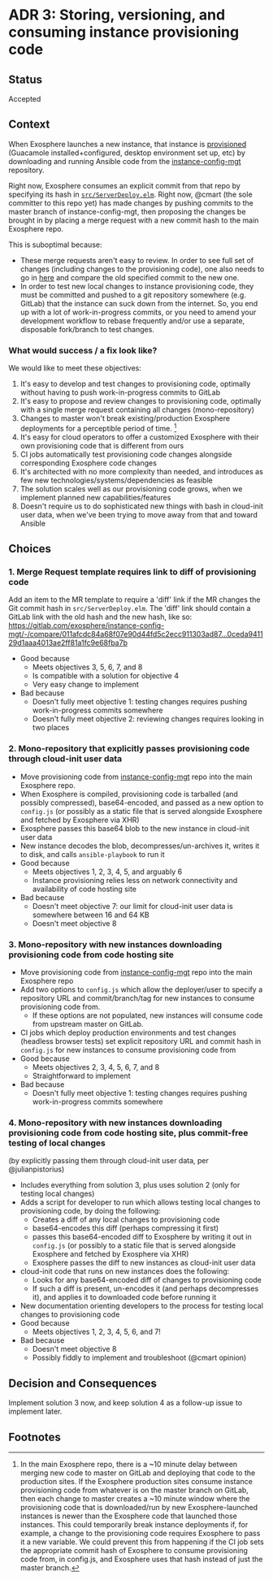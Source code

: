 # ADR 3: Storing, versioning, and consuming instance provisioning code

## Status

Accepted

## Context

When Exosphere launches a new instance, that instance is [provisioned](https://gitlab.com/exosphere/exosphere/-/blob/master/docs/adr/config-mgt-instance-provisioning.md#decision-and-consequences) (Guacamole installed+configured, desktop environment set up, etc) by downloading and running Ansible code from the [instance-config-mgt](https://gitlab.com/exosphere/instance-config-mgt) repository.

Right now, Exosphere consumes an explicit commit from that repo by specifying its hash in [`src/ServerDeploy.elm`](https://gitlab.com/exosphere/exosphere/-/blob/master/src/ServerDeploy.elm#L107). Right now, @cmart (the sole committer to this repo yet) has made changes by pushing commits to the master branch of instance-config-mgt, then proposing the changes be brought in by placing a merge request with a new commit hash to the main Exosphere repo.

This is suboptimal because:

- These merge requests aren't easy to review. In order to see full set of changes (including changes to the provisioning code), one also needs to go in [here](https://gitlab.com/exosphere/instance-config-mgt/-/compare) and compare the old specified commit to the new one.
- In order to test new local changes to instance provisioning code, they must be committed and pushed to a git repository somewhere (e.g. GitLab) that the instance can suck down from the internet. So, you end up with a lot of work-in-progress commits, or you need to amend your development workflow to rebase frequently and/or use a separate, disposable fork/branch to test changes.

### What would success / a fix look like?

We would like to meet these objectives:

1. It's easy to develop and test changes to provisioning code, optimally without having to push work-in-progress commits to GitLab
2. It's easy to propose and review changes to provisioning code, optimally with a single merge request containing all changes (mono-repository)
3. Changes to master won't break existing/production Exosphere deployments for a perceptible period of time. [^1]
4. It's easy for cloud operators to offer a customized Exosphere with their own provisioning code that is different from ours
5. CI jobs automatically test provisioning code changes alongside corresponding Exosphere code changes
6. It's architected with no more complexity than needed, and introduces as few new technologies/systems/dependencies as feasible
7. The solution scales well as our provisioning code grows, when we implement planned new capabilities/features
8. Doesn't require us to do sophisticated new things with bash in cloud-init user data, when we've been trying to move away from that and toward Ansible

## Choices

### 1. Merge Request template requires link to diff of provisioning code

Add an item to the MR template to require a 'diff' link if the MR changes the Git commit hash in `src/ServerDeploy.elm`. The 'diff' link should contain a GitLab link with the old hash and the new hash, like so: <https://gitlab.com/exosphere/instance-config-mgt/-/compare/011afcdc84a68f07e90d44fd5c2ecc911303ad87...0ceda941129d1aaa4013ae2ff81a1fc9e68fba7b>

- Good because
    - Meets objectives 3, 5, 6, 7, and 8
    - Is compatible with a solution for objective 4
    - Very easy change to implement
- Bad because
    - Doesn't fully meet objective 1: testing changes requires pushing work-in-progress commits somewhere
    - Doesn't fully meet objective 2: reviewing changes requires looking in two places

### 2. Mono-repository that explicitly passes provisioning code through cloud-init user data

- Move provisioning code from [instance-config-mgt](https://gitlab.com/exosphere/instance-config-mgt) repo into the main Exosphere repo.
- When Exosphere is compiled, provisioning code is tarballed (and possibly compressed), base64-encoded, and passed as a new option to `config.js` (or possibly as a static file that is served alongside Exosphere and fetched by Exosphere via XHR)
- Exosphere passes this base64 blob to the new instance in cloud-init user data
- New instance decodes the blob, decompresses/un-archives it, writes it to disk, and calls `ansible-playbook` to run it
- Good because
    - Meets objectives 1, 2, 3, 4, 5, and arguably 6
    - Instance provisioning relies less on network connectivity and availability of code hosting site
- Bad because
    - Doesn't meet objective 7: our limit for cloud-init user data is somewhere between 16 and 64 KB
    - Doesn't meet objective 8

### 3. Mono-repository with new instances downloading provisioning code from code hosting site

- Move provisioning code from [instance-config-mgt](https://gitlab.com/exosphere/instance-config-mgt) repo into the main Exosphere repo
- Add two options to `config.js` which allow the deployer/user to specify a repository URL and commit/branch/tag for new instances to consume provisioning code from.
    - If these options are not populated, new instances will consume code from upstream master on GitLab.
- CI jobs which deploy production environments and test changes (headless browser tests) set explicit repository URL and commit hash in `config.js` for new instances to consume provisioning code from
- Good because
    - Meets objectives 2, 3, 4, 5, 6, 7, and 8
    - Straightforward to implement
- Bad because
    - Doesn't fully meet objective 1: testing changes requires pushing work-in-progress commits somewhere

### 4. Mono-repository with new instances downloading provisioning code from code hosting site, plus commit-free testing of local changes

(by explicitly passing them through cloud-init user data, per @julianpistorius)

- Includes everything from solution 3, plus uses solution 2 (only for testing local changes)
- Adds a script for developer to run which allows testing local changes to provisioning code, by doing the following:
    - Creates a diff of any local changes to provisioning code
    - base64-encodes this diff (perhaps compressing it first)
    - passes this base64-encoded diff to Exosphere by writing it out in `config.js` (or possibly to a static file that is served alongside Exosphere and fetched by Exosphere via XHR)
    - Exosphere passes the diff to new instances as cloud-init user data
- cloud-init code that runs on new instances does the following:
    - Looks for any base64-encoded diff of changes to provisioning code
    - If such a diff is present, un-encodes it (and perhaps decompresses it), and applies it to downloaded code before running it
- New documentation orienting developers to the process for testing local changes to provisioning code
- Good because
    - Meets objectives 1, 2, 3, 4, 5, 6, and 7!
- Bad because
    - Doesn't meet objective 8
    - Possibly fiddly to implement and troubleshoot (@cmart opinion)

## Decision and Consequences

Implement solution 3 now, and keep solution 4 as a follow-up issue to implement later.

## Footnotes

[^1]: In the main Exosphere repo, there is a ~10 minute delay between merging new code to master on GitLab and deploying that code to the production sites. If the Exosphere production sites consume instance provisioning code from whatever is on the master branch on GitLab, then each change to master creates a ~10 minute window where the provisioning code that is downloaded/run by new Exosphere-launched instances is newer than the Exosphere code that launched those instances. This could temporarily break instance deployments if, for example, a change to the provisioning code requires Exosphere to pass it a new variable. We could prevent this from happening if the CI job sets the appropriate commit hash of Exosphere to consume provisioning code from, in config.js, and Exosphere uses that hash instead of just the master branch.